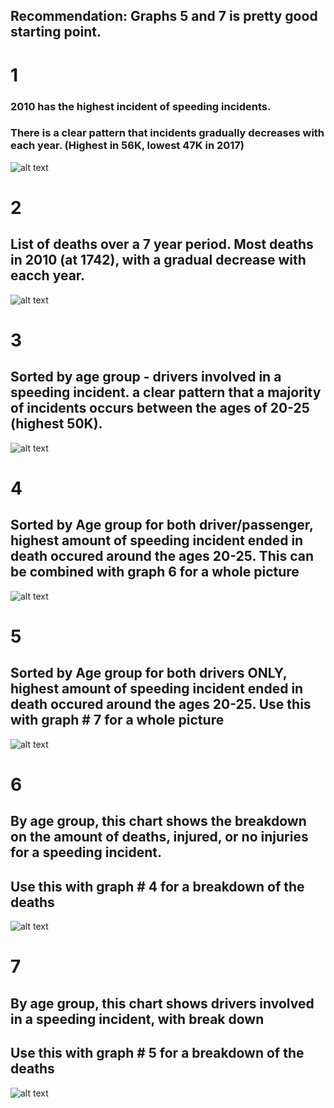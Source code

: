 ## Recommendation: Graphs 5 and 7 is pretty good starting point.


# 1
### 2010 has the highest incident of speeding incidents. 
### There is a clear pattern that incidents gradually decreases with each year. (Highest in 56K, lowest 47K in 2017)
![alt text](https://github.com/greenwoodgiant/Traffic-Study/blob/master/Graphs-Demographic/All%20Speeding%20Incidents%20(2010-2017).png)

# 2
## List of deaths over a 7 year period. Most deaths in 2010 (at 1742), with a gradual decrease with eacch year.

![alt text](https://github.com/greenwoodgiant/Traffic-Study/blob/master/Graphs-Demographic/Amount%20of%20Speeding%20Incidents%20by%20year%20that%20ended%20in%20Death%20(2010-2017).png)

# 3
## Sorted by age group - drivers involved in a speeding incident. a clear pattern that a majority of incidents occurs between the ages of 20-25 (highest 50K). 

![alt text](https://github.com/greenwoodgiant/Traffic-Study/blob/master/Graphs-Demographic/By%20Age%20Group%20-%20Drivers%20in%20a%20Speeding%20Incident%20(2010-2017).png)

# 4
## Sorted by Age group for both driver/passenger, highest amount of speeding incident ended in death occured around the ages 20-25. This can be combined with graph 6 for a whole picture

![alt text](https://github.com/greenwoodgiant/Traffic-Study/blob/master/Graphs-Demographic/By%20Age%20Group%20-%20Speeding%20Incidents%20that%20ended%20in%20death%20(2010-2017).png)

# 5
## Sorted by Age group for both drivers ONLY, highest amount of speeding incident ended in death occured around the ages 20-25. Use this with graph # 7 for a whole picture

![alt text](https://github.com/greenwoodgiant/Traffic-Study/blob/master/Graphs-Demographic/By%20Age%20Group%20-%20Speeding%20Incidents%20that%20ended%20with%20Driver's%20death%20(2010-2017).png)

# 6
## By age group, this chart shows the breakdown on the amount of deaths, injured, or no injuries for a speeding incident.
## Use this with graph # 4 for a breakdown of the deaths

![alt text](https://github.com/greenwoodgiant/Traffic-Study/blob/master/Graphs-Demographic/By%20Age%20Group%20and%20Condition%20-%20Driver%20and%20Passenger%20Condition%20after%20Speeding%20Incident%20(2010-2017).png)


# 7
## By age group, this chart shows drivers involved in a speeding incident, with break down
## Use this with graph # 5 for a breakdown of the deaths

![alt text](https://github.com/greenwoodgiant/Traffic-Study/blob/master/Graphs-Demographic/By%20Age%20Group%20and%20Condition%20-%20Drivers%20in%20a%20Speeding%20Incident%20(2010-2017).png)

